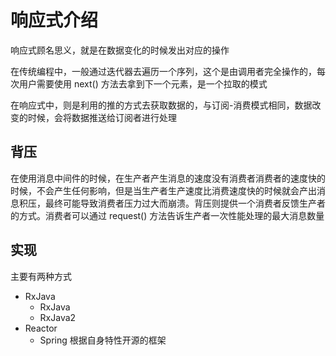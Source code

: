 # 响应式介绍

响应式顾名思义，就是在数据变化的时候发出对应的操作

在传统编程中，一般通过迭代器去遍历一个序列，这个是由调用者完全操作的，每次用户需要使用 next() 方法去拿到下一个元素，是一个拉取的模式

在响应式中，则是利用的推的方式去获取数据的，与订阅-消费模式相同，数据改变的时候，会将数据推送给订阅者进行处理



## 背压

在使用消息中间件的时候，在生产者产生消息的速度没有消费者消费者的速度快的时候，不会产生任何影响，但是当生产者生产速度比消费速度快的时候就会产出消息积压，最终可能导致消费者压力过大而崩溃。背压则提供一个消费者反馈生产者的方式。消费者可以通过 request() 方法告诉生产者一次性能处理的最大消息数量



## 实现

主要有两种方式

* RxJava
  * RxJava
  * RxJava2
* Reactor
  * Spring 根据自身特性开源的框架
